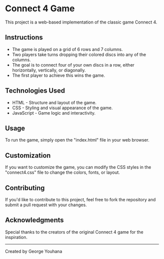 # Connect 4 Game

This project is a web-based implementation of the classic game Connect 4.

## Instructions

- The game is played on a grid of 6 rows and 7 columns.
- Two players take turns dropping their colored discs into any of the columns.
- The goal is to connect four of your own discs in a row, either horizontally, vertically, or diagonally.
- The first player to achieve this wins the game.

## Technologies Used

- HTML - Structure and layout of the game.
- CSS - Styling and visual appearance of the game.
- JavaScript - Game logic and interactivity.

## Usage

To run the game, simply open the "index.html" file in your web browser.

## Customization

If you want to customize the game, you can modify the CSS styles in the "connect4.css" file to change the colors, fonts, or layout.

## Contributing

If you'd like to contribute to this project, feel free to fork the repository and submit a pull request with your changes.

## Acknowledgments

Special thanks to the creators of the original Connect 4 game for the inspiration.

---

Created by George Youhana
